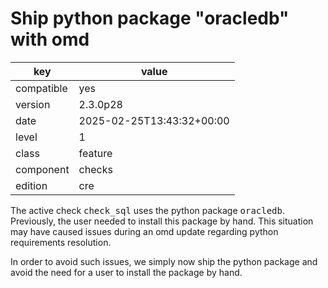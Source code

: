 [//]: # (werk v2)
# Ship python package "oracledb" with omd

key        | value
---------- | ---
compatible | yes
version    | 2.3.0p28
date       | 2025-02-25T13:43:32+00:00
level      | 1
class      | feature
component  | checks
edition    | cre

The active check <tt>check_sql</tt> uses the python package <tt>oracledb</tt>.
Previously, the user needed to install this package by hand. This situation may have caused issues during an omd update regarding python requirements resolution.

In order to avoid such issues, we simply now ship the python package and avoid the need for a user to install the package by hand.